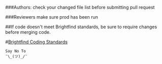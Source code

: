 
###Authors: check your changed file list before submitting pull request

###Reviewers make sure prod has been run

##If code doesn't meet Brightfind standards, be sure to require changes before merging code.

#[Brightfind Coding Standards](https://github.com/Brightfind/)

```
Say No To
¯\_(ツ)_/¯ 
```